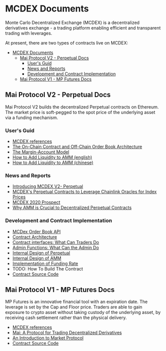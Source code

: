 # MCDEX Documents

Monte Carlo Decentralized Exchange (MCDEX) is a decentralized derivatives exchange - a trading platform enabling efficient and transparent trading with leverages.

At present, there are two types of contracts live on MCDEX:
- [MCDEX Documents](#mcdex-documents)
  - [Mai Protocol V2 - Perpetual Docs](#mai-protocol-v2---perpetual-docs)
    - [User's Guid](#users-guid)
    - [News and Reports](#news-and-reports)
    - [Development and Contract Implementation](#development-and-contract-implementation)
  - [Mai Protocol V1 - MP Futures Docs](#mai-protocol-v1---mp-futures-docs)

## Mai Protocol V2 - Perpetual Docs

Mai Protocol V2 builds the decentralized Perpetual contracts on Ethereum. The market price is soft-pegged to the spot price of the underlying asset via a funding mechanism.

### User's Guid
* [MCDEX references](https://mcdex.io/references/Perpetual)
* [The On-Chain Contract and Off-Chain Order Book Architecture](en/perpetual-onchain-and-offchain-architecture.md)
* [The Margin-Account Model](en/margin-account-model.md)
* [How to Add Liquidity to AMM (english)](en/how-to-add-liquidity-to-amm.md)
* [How to Add Liquidity to AMM (chinese)](cn/how-to-add-liquidity-to-amm.md)

### News and Reports
* [Introducing MCDEX V2- Perpetual](https://medium.com/@montecarlodex/introduce-mcdex-v2-perpetual-c97b18ff4e23)
* [MCDEX's Perpetual Contracts to Leverage Chainlink Oracles for Index Prices](https://medium.com/@montecarlodex/mcdexs-perpetual-contracts-to-leverage-chainlink-oracles-for-index-prices-7af84eb319d9)
* [MCDEX 2020 Prospect](https://medium.com/@montecarlodex/mcdex-2020-prospect-b47a74cd94d3)
* [Why AMM is Crucial to Decentralized Perpetual Contracts](https://medium.com/@montecarlodex/why-amm-is-crucial-to-decentralized-perpetual-contracts-70e3159d270d)

### Development and Contract Implementation
* [MCDex Order Book API](https://mcdex.io/doc/api)
* [Contract Architecture](en/perpetual-architecture.md)
* [Contract interfaces: What Can Traders Do](en/perpetual-interfaces.md)
* [Admin Functions: What Can the Admin Do](en/perpetual-admin-functions.md)
* [Internal Design of Perpetual](en/internal-perpetual.md)
* [Internal Design of AMM](en/internal-amm.md)
* [Implementation of Funding Rate](en/internal-amm-funding-rate.md)
* TODO: How To Build The Contract
* [Contract Source Code](https://github.com/mcdexio/mai-protocol-v2)




## Mai Protocol V1 - MP Futures Docs

MP Futures is an innovative financial tool with an expiration date. The leverage is set by the Cap and Floor price. Traders are able to gain exposure to crypto asset without taking custody of the underlying asset, by receiving cash settlement rather than the physical delivery.

* [MCDEX references](https://mcdex.io/references/MPFutures)
* [Mai: A Protocol for Trading Decentralized Derivatives](en/mai.md)
* [An Introduction to Market Protocol](en/market-protocol.md)
* [Contract Source Code](https://github.com/mcdexio/mai-protocol)

